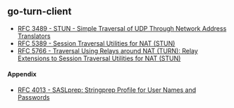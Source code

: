 go-turn-client
---

- [RFC 3489 - STUN - Simple Traversal of UDP Through Network Address Translators](https://tools.ietf.org/html/rfc3489)
- [RFC 5389 - Session Traversal Utilities for NAT (STUN)](https://tools.ietf.org/html/rfc5389)
- [RFC 5766 - Traversal Using Relays around NAT (TURN): Relay Extensions to Session Traversal Utilities for NAT (STUN)](https://tools.ietf.org/html/rfc5766)

#### Appendix
- [RFC 4013 - SASLprep: Stringprep Profile for User Names and Passwords](https://tools.ietf.org/html/rfc4013)
